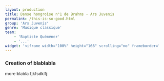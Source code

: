 ```yaml
---
layout: production
title: Danse hongroise n°1 de Brahms - Ars Juvenis
permalink: /this-is-so-good.html
group: 'Ars Juvenis'
genre: 'Musique classique'
team:
    - 'Baptiste Quéméner'
    - '...'
widget: '<iframe width="100%" height="166" scrolling="no" frameborder="no" src="http://w.soundcloud.com/player/?url=http%3A%2F%2Fapi.soundcloud.com%2Ftracks%2F80364925&show_artwork=true"></iframe>'
---
```


### Creation of blablabla

more blabla fjkfsdklfj
